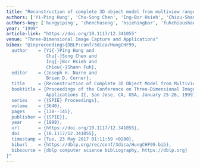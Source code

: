 ```yaml
---
title: "Reconstruction of complete 3D object model from multiview range images"
authors: ['Yi-Ping Hung', 'Chu-Song Chen', 'Ing-Bor Hsieh', 'Chiou-Shann Fuh']
authors-key: ['hungyiping', 'chenchusong', 'hsiehingbor', 'fuhchioushann']
year: "1999"
article-link: "https://doi.org/10.1117/12.341055"
venue: "Three-Dimensional Image Capture and Applications"
bibex: "@inproceedings{DBLP:conf/3dica/HungCHF99,
  author    = {Yi{-}Ping Hung and
               Chu{-}Song Chen and
               Ing{-}Bor Hsieh and
               Chiou{-}Shann Fuh},
  editor    = {Joseph H. Nurre and
               Brian D. Corner},
  title     = {Reconstruction of Complete 3D Object Model from Multiview Range Images},
  booktitle = {Proceedings of the Conference on Three-Dimensional Image Capture and
               Applications II, San Jose, CA, USA, January 25-26, 1999},
  series    = {{SPIE} Proceedings},
  volume    = {3640},
  pages     = {138--145},
  publisher = {{SPIE}},
  year      = {1999},
  url       = {https://doi.org/10.1117/12.341055},
  doi       = {10.1117/12.341055},
  timestamp = {Tue, 23 May 2017 01:11:59 +0200},
  biburl    = {https://dblp.org/rec/conf/3dica/HungCHF99.bib},
  bibsource = {dblp computer science bibliography, https://dblp.org}
}"
---
```

